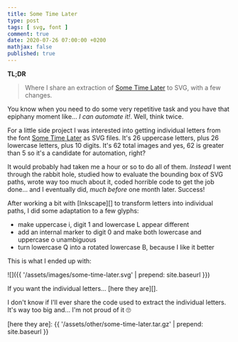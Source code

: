 ```yaml
---
title: Some Time Later
type: post
tags: [ svg, font ]
comment: true
date: 2020-07-26 07:00:00 +0200
mathjax: false
published: true
---
```


**TL;DR**

> Where I share an extraction of [Some Time Later][] to SVG, with a few
> changes.

You know when you need to do some very repetitive task and you have that
epiphany moment like... *I can automate it!*. Well, think twice.

For a little side project I was interested into getting individual
letters from the font [Some Time Later][] as SVG files. It's 26
uppercase letters, plus 26 lowercase letters, plus 10 digits. It's 62
total images and yes, 62 is greater than 5 so it's a candidate for
automation, right?

It would probably had taken me a hour or so to do all of them. *Instead*
I went through the rabbit hole, studied how to evaluate the bounding box
of SVG paths, wrote way too much about it, coded horrible code to get
the job done... and I eventually did, *much before* one month later.
Success!

After working a bit with [Inkscape][] to transform letters into
individual paths, I did some adaptation to a few glyphs:

- make uppercase i, digit 1 and lowercase L appear different
- add an internal marker to digit 0 and make both lowercase and
  uppercase o unambiguous
- turn lowercase Q into a rotated lowercase B, because I like it better

This is what I ended up with:

![]({{ '/assets/images/some-time-later.svg' | prepend: site.baseurl }})

If you want the individual letters... [here they are][].

I don't know if I'll ever share the code used to extract the individual
letters. It's way too big and... I'm not proud of it 🙄


[Some Time Later]: https://github.com/ctrlcctrlv/some-time-later
[here they are]: {{ '/assets/other/some-time-later.tar.gz' | prepend: site.baseurl }}
